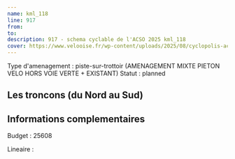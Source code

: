 ```yaml
---
name: kml_118 
line: 917
from: 
to:  
description: 917 - schema cyclable de l'ACSO 2025 kml_118 
cover: https://www.velooise.fr/wp-content/uploads/2025/08/cyclopolis-acso-917.jpg
---
```

Type d'amenagement : piste-sur-trottoir (AMENAGEMENT MIXTE PIETON VELO HORS VOIE VERTE + EXISTANT)
Statut : planned
## Les troncons (du Nord au Sud)

## Informations complementaires

Budget  : 25608 

Lineaire :

